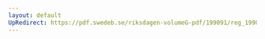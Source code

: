 ```yaml
---
layout: default
UpRedirect: https://pdf.swedeb.se/riksdagen-volumeG-pdf/199091/reg_199091/reg_199091_0556.pdf
---
```

